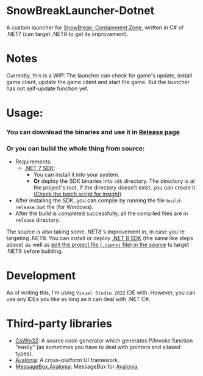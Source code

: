 # SnowBreakLauncher-Dotnet
 A custom launcher for [SnowBreak: Containment Zone](https://snowbreak.amazingseasun.com/), written in C# of .NET7 (can target .NET8 to get its improvement).
 

# Notes
 Currently, this is a WIP: The launcher can check for game's update, install game client, update the game client and start the game.
 But the launcher has not self-update function yet.
 
 
# Usage:
### You can download the binaries and use it in [Release page](../../releases/latest)
### Or you can build the whole thing from source:
- Requirements:
  - [.NET 7 SDK](https://dotnet.microsoft.com/en-us/download/dotnet/7.0):
    - You can install it into your system.
    - **Or** deploy the SDK binaries into `sdk` directory. The directory is at the project's root, if the directory doesn't exist, you can create it. [(Check the batch script for insight)](build-release.bat#L10)
- After installing the SDK, you can compile by running the file `build-release.bat` file (for Windows).
- After the build is completed successfully, all the compiled files are in `release` directory.


The source is also taking some .NET8's improvement in, in case you're targeting .NET8. You can install or deploy [.NET 8 SDK](https://dotnet.microsoft.com/en-us/download/dotnet/8.0) (the same like steps above) as well as [edit the project file (`.csproj` file) in the source](src/SnowBreakLauncher.csproj#L4) to target .NET8 before building.

# Development
As of writing this, I'm using `Visual Studio 2022` IDE with. However, you can use any IDEs you like as long as it can deal with .NET C#.


# Third-party libraries
- [CsWin32](https://github.com/Microsoft/CsWin32): A source code generator which generates P/Invoke function "easily" (as sometimes you have to deal with pointers and aliased types).
- [Avalonia](https://github.com/AvaloniaUI/Avalonia): A cross-platform UI framework.
- [MessageBox.Avalonia](https://github.com/AvaloniaCommunity/MessageBox.Avalonia): MessageBox for [Avalonia](https://github.com/AvaloniaUI/Avalonia).
